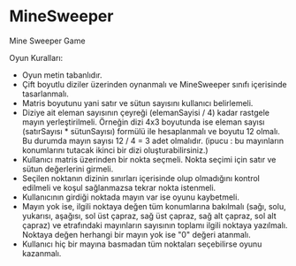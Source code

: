 # MineSweeper
Mine Sweeper Game

Oyun Kuralları:

- Oyun metin tabanlıdır.
- Çift boyutlu diziler üzerinden oynanmalı ve MineSweeper sınıfı içerisinde tasarlanmalı.
- Matris boyutunu yani satır ve sütun sayısını kullanıcı belirlemeli.
- Diziye ait eleman sayısının çeyreği (elemanSayisi / 4) kadar rastgele mayın yerleştirilmeli. Örneğin dizi 4x3 boyutunda ise eleman sayısı (satırSayısı * sütunSayısı) formülü ile hesaplanmalı ve boyutu 12 olmalı. Bu durumda mayın sayısı 12 / 4 = 3 adet olmalıdır. (ipucu : bu mayınların konumlarını tutacak ikinci bir dizi oluşturabilirsiniz.)
- Kullanıcı matris üzerinden bir nokta seçmeli. Nokta seçimi için satır ve sütun değerlerini girmeli.
- Seçilen noktanın dizinin sınırları içerisinde olup olmadığını kontrol edilmeli ve koşul sağlanmazsa tekrar nokta istenmeli.
- Kullanıcının girdiği noktada mayın var ise oyunu kaybetmeli.
- Mayın yok ise, ilgili noktaya değen tüm konumlarına bakılmalı (sağı, solu, yukarısı, aşağısı, sol üst çapraz, sağ üst çapraz, sağ alt çapraz, sol alt çapraz) ve etrafındaki mayınların sayısının toplamı ilgili noktaya yazılmalı. Noktaya değen herhangi bir mayın yok ise "0" değeri atanmalı.
- Kullanıcı hiç bir mayına basmadan tüm noktaları seçebilirse oyunu kazanmalı.
